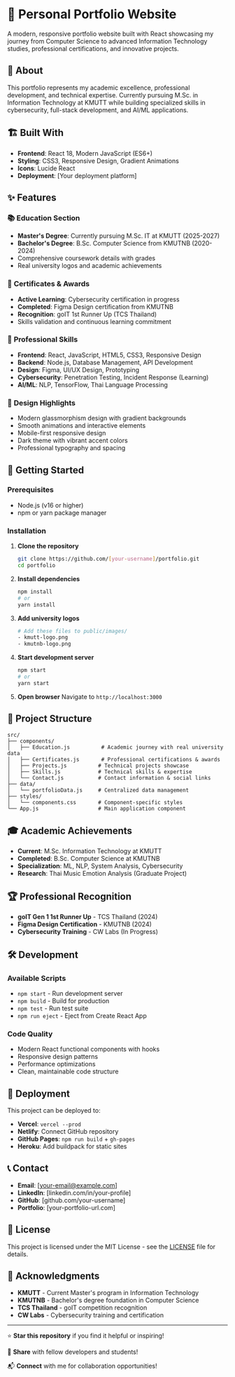 # 🌟 Personal Portfolio Website

A modern, responsive portfolio website built with React showcasing my journey from Computer Science to advanced Information Technology studies, professional certifications, and innovative projects.

## 🎯 **About**

This portfolio represents my academic excellence, professional development, and technical expertise. Currently pursuing M.Sc. in Information Technology at KMUTT while building specialized skills in cybersecurity, full-stack development, and AI/ML applications.

## 🏗️ **Built With**

- **Frontend**: React 18, Modern JavaScript (ES6+)
- **Styling**: CSS3, Responsive Design, Gradient Animations
- **Icons**: Lucide React
- **Deployment**: [Your deployment platform]

## ✨ **Features**

### 📚 **Education Section**
- **Master's Degree**: Currently pursuing M.Sc. IT at KMUTT (2025-2027)
- **Bachelor's Degree**: B.Sc. Computer Science from KMUTNB (2020-2024)
- Comprehensive coursework details with grades
- Real university logos and academic achievements

### 🏅 **Certificates & Awards**
- **Active Learning**: Cybersecurity certification in progress
- **Completed**: Figma Design certification from KMUTNB
- **Recognition**: goIT 1st Runner Up (TCS Thailand)
- Skills validation and continuous learning commitment

### 💼 **Professional Skills**
- **Frontend**: React, JavaScript, HTML5, CSS3, Responsive Design
- **Backend**: Node.js, Database Management, API Development
- **Design**: Figma, UI/UX Design, Prototyping
- **Cybersecurity**: Penetration Testing, Incident Response (Learning)
- **AI/ML**: NLP, TensorFlow, Thai Language Processing

### 🎨 **Design Highlights**
- Modern glassmorphism design with gradient backgrounds
- Smooth animations and interactive elements
- Mobile-first responsive design
- Dark theme with vibrant accent colors
- Professional typography and spacing

## 🚀 **Getting Started**

### Prerequisites
- Node.js (v16 or higher)
- npm or yarn package manager

### Installation

1. **Clone the repository**
   ```bash
   git clone https://github.com/[your-username]/portfolio.git
   cd portfolio
   ```

2. **Install dependencies**
   ```bash
   npm install
   # or
   yarn install
   ```

3. **Add university logos**
   ```bash
   # Add these files to public/images/
   - kmutt-logo.png
   - kmutnb-logo.png
   ```

4. **Start development server**
   ```bash
   npm start
   # or
   yarn start
   ```

5. **Open browser**
   Navigate to `http://localhost:3000`

## 📁 **Project Structure**

```
src/
├── components/
│   ├── Education.js          # Academic journey with real university data
│   ├── Certificates.js       # Professional certifications & awards
│   ├── Projects.js          # Technical projects showcase
│   ├── Skills.js            # Technical skills & expertise
│   └── Contact.js           # Contact information & social links
├── data/
│   └── portfolioData.js     # Centralized data management
├── styles/
│   └── components.css       # Component-specific styles
└── App.js                   # Main application component
```

## 🎓 **Academic Achievements**

- **Current**: M.Sc. Information Technology at KMUTT
- **Completed**: B.Sc. Computer Science at KMUTNB
- **Specialization**: ML, NLP, System Analysis, Cybersecurity
- **Research**: Thai Music Emotion Analysis (Graduate Project)

## 🏆 **Professional Recognition**

- **goIT Gen 1 1st Runner Up** - TCS Thailand (2024)
- **Figma Design Certification** - KMUTNB (2024)
- **Cybersecurity Training** - CW Labs (In Progress)

## 🛠️ **Development**

### Available Scripts

- `npm start` - Run development server
- `npm build` - Build for production
- `npm test` - Run test suite
- `npm run eject` - Eject from Create React App

### Code Quality
- Modern React functional components with hooks
- Responsive design patterns
- Performance optimizations
- Clean, maintainable code structure

## 🚀 **Deployment**

This project can be deployed to:
- **Vercel**: `vercel --prod`
- **Netlify**: Connect GitHub repository
- **GitHub Pages**: `npm run build` + `gh-pages`
- **Heroku**: Add buildpack for static sites

## 📞 **Contact**

- **Email**: [your-email@example.com]
- **LinkedIn**: [linkedin.com/in/your-profile]
- **GitHub**: [github.com/your-username]
- **Portfolio**: [your-portfolio-url.com]

## 📄 **License**

This project is licensed under the MIT License - see the [LICENSE](LICENSE) file for details.

## 🙏 **Acknowledgments**

- **KMUTT** - Current Master's program in Information Technology
- **KMUTNB** - Bachelor's degree foundation in Computer Science  
- **TCS Thailand** - goIT competition recognition
- **CW Labs** - Cybersecurity training and certification

---

⭐ **Star this repository** if you find it helpful or inspiring!

🔗 **Share** with fellow developers and students!

📬 **Connect** with me for collaboration opportunities!